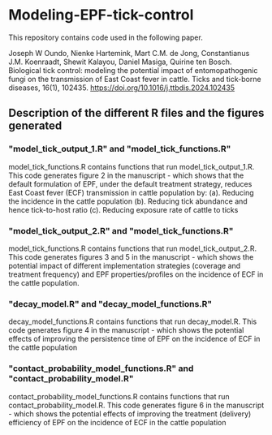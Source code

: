 # Modeling-EPF-tick-control

This repository contains code used in the following paper.

Joseph W Oundo, Nienke Hartemink, Mart C.M. de Jong, Constantianus J.M. Koenraadt, Shewit Kalayou, Daniel Masiga, Quirine ten Bosch. Biological tick control: modeling the potential impact of entomopathogenic fungi on the transmission of East Coast fever in cattle. Ticks and tick-borne diseases, 16(1), 102435. https://doi.org/10.1016/j.ttbdis.2024.102435 

 
## Description of the different R files and the figures generated


### "model_tick_output_1.R" and "model_tick_functions.R"

model_tick_functions.R contains functions that run model_tick_output_1.R. This code generates figure 2 in the manuscript - which shows that the default formulation of EPF, under the default treatment strategy, reduces East Coast fever (ECF) transmission in cattle population by:
	(a). Reducing the incidence in the cattle population
	(b). Reducing tick abundance and hence tick-to-host ratio
	(c). Reducing exposure rate of cattle to ticks 


### "model_tick_output_2.R" and "model_tick_functions.R"

model_tick_functions.R contains functions that run model_tick_output_2.R. This code generates figures 3 and 5 in the manuscript - which shows the potential impact of different implementation strategies (coverage and treatment frequency) and EPF properties/profiles on the incidence of ECF in the cattle population. 


### "decay_model.R" and "decay_model_functions.R"

decay_model_functions.R contains functions that run decay_model.R. This code generates figure 4 in the manuscript - which shows the potential effects of improving the persistence time of EPF on the incidence of ECF in the cattle population


### "contact_probability_model_functions.R" and "contact_probability_model.R"

contact_probability_model_functions.R contains functions that run contact_probability_model.R. This code generates figure 6 in the manuscript - which shows the potential effects of improving the treatment (delivery) efficiency of EPF on the incidence of ECF in the cattle population

